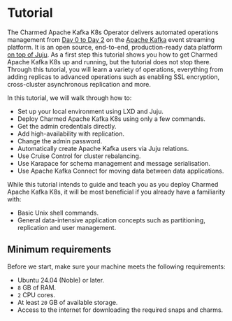 # Tutorial
<!-- # Charmed Apache Kafka K8s tutorial -->

The Charmed Apache Kafka K8s Operator delivers automated operations management from [Day 0 to Day 2](https://codilime.com/blog/day-0-day-1-day-2-the-software-lifecycle-in-the-cloud-age/) on the [Apache Kafka](https://kafka.apache.org/) event streaming platform.
It is an open source, end-to-end, production-ready data platform [on top of Juju](https://juju.is/). As a first step this tutorial shows you how to get Charmed Apache Kafka K8s up and running, but the tutorial does not stop there.
Through this tutorial, you will learn a variety of operations, everything from adding replicas to advanced operations such as enabling SSL encryption, cross-cluster asynchronous replication and more.

In this tutorial, we will walk through how to:

- Set up your local environment using LXD and Juju.
- Deploy Charmed Apache Kafka K8s using only a few commands.
- Get the admin credentials directly.
- Add high-availability with replication.
- Change the admin password.
- Automatically create Apache Kafka users via Juju relations.
- Use Cruise Control for cluster rebalancing.
- Use Karapace for schema management and message serialisation.
- Use Apache Kafka Connect for moving data between data applications.

While this tutorial intends to guide and teach you as you deploy Charmed Apache Kafka K8s, it will be most beneficial if you already have a familiarity with:

- Basic Unix shell commands.
- General data-intensive application concepts such as partitioning, replication and user management.

## Minimum requirements

Before we start, make sure your machine meets the following requirements:

- Ubuntu 24.04 (Noble) or later.
- `8` GB of RAM.
- `2` CPU cores.
- At least `20` GB of available storage.
- Access to the internet for downloading the required snaps and charms.
